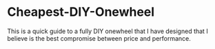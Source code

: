 # Cheapest-DIY-Onewheel
This is a quick guide to a fully DIY onewheel that I have designed that I believe is the best compromise between price and performance.

